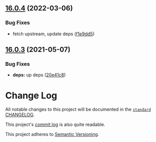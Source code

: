 ## [16.0.4](https://github.com/qiwi-forks/eslint-config-standard/compare/v16.0.3...v16.0.4) (2022-03-06)


### Bug Fixes

* fetch upstream, update deps ([f1e9dd5](https://github.com/qiwi-forks/eslint-config-standard/commit/f1e9dd5c53b5748a0ce4aae5aebf3818083385c2))

## [16.0.3](https://github.com/qiwi-forks/eslint-config-standard/compare/v16.0.2...v16.0.3) (2021-05-07)


### Bug Fixes

* **deps:** up deps ([20e41c8](https://github.com/qiwi-forks/eslint-config-standard/commit/20e41c850fc3ae808b20195c377ed2edc205e814))

# Change Log

All notable changes to this project will be documented in the
[`standard` CHANGELOG](https://github.com/feross/standard/blob/master/CHANGELOG.md).

This project's
[commit log](https://github.com/feross/eslint-config-standard/commits/master) is
also quite readable.

This project adheres to [Semantic Versioning](http://semver.org/).
